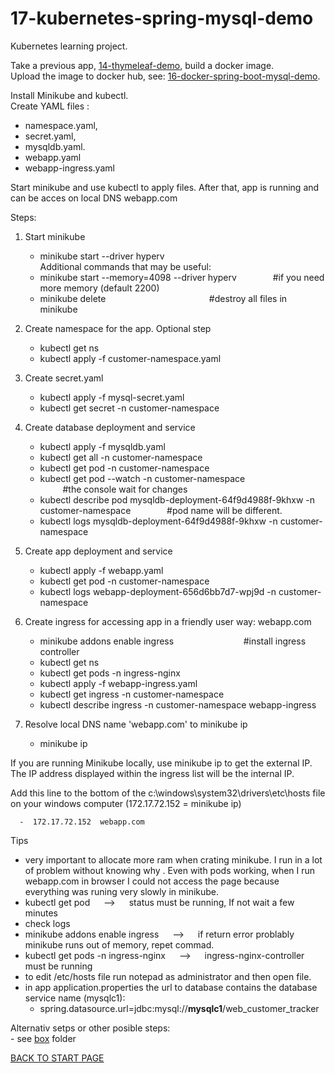 # 17-kubernetes-spring-mysql-demo
Kubernetes learning project.    
   
Take a previous app,  [14-thymeleaf-demo](https://github.com/FlorescuAndrei/14-thymeleaf-demo.git),  build a docker image.    
Upload the image to docker hub, see: [16-docker-spring-boot-mysql-demo](https://github.com/FlorescuAndrei/16-docker-spring-boot-mysql-demo.git).   

Install Minikube and kubectl.   
Create YAML files :  
  -  namespace.yaml,
  -  secret.yaml,
  -  mysqldb.yaml.  
  -  webapp.yaml  
  -  webapp-ingress.yaml  
    
    
Start minikube and use kubectl to apply files.
After that, app is running and can be acces on local DNS webapp.com  


Steps:  
 1. Start minikube  
    -  minikube start --driver hyperv  
    Additional commands that may be useful:  
      -  minikube start --memory=4098 --driver hyperv        &emsp; &emsp; &emsp;          #if you need more memory (default 2200) 
      -  minikube delete        &emsp; &emsp; &emsp; &emsp; &emsp; &emsp; &emsp; &emsp; &emsp;        #destroy all files in minikube 
  
  2. Create namespace for the app. Optional step 
     -  kubectl get ns
     -  kubectl apply -f customer-namespace.yaml
    
 3. Create secret.yaml   
     -  kubectl apply -f mysql-secret.yaml
     -  kubectl get secret -n customer-namespace
    
 4. Create database deployment and service 
     -  kubectl apply -f mysqldb.yaml
     -  kubectl get all -n customer-namespace
     -  kubectl get pod -n customer-namespace
     -  kubectl get pod --watch -n customer-namespace	        &emsp; &emsp; &emsp; &emsp; &emsp; &emsp;&emsp; &emsp; &emsp;	 #the console wait for changes
     -  kubectl describe pod mysqldb-deployment-64f9d4988f-9khxw -n customer-namespace             &emsp; &emsp; &emsp;      #pod name will be different.
     -  kubectl logs mysqldb-deployment-64f9d4988f-9khxw -n customer-namespace
 5. Create app deployment and service  
     -  kubectl apply -f webapp.yaml
     -  kubectl get pod -n customer-namespace
     -  kubectl logs webapp-deployment-656d6bb7d7-wpj9d -n customer-namespace
   
 6. Create ingress for accessing app in a friendly user way: webapp.com
     -  minikube addons enable ingress	          &emsp; &emsp; &emsp;    &emsp; &emsp; &emsp;    #install ingress controller
     -  kubectl get ns 
     -  kubectl get pods -n ingress-nginx                  
     -  kubectl apply -f webapp-ingress.yaml
     -  kubectl get ingress -n customer-namespace
     -  kubectl describe ingress -n customer-namespace webapp-ingress
 
 7. Resolve local DNS name 'webapp.com' to minikube ip    
     -  minikube ip 
      
 If you are running Minikube locally, use minikube ip to get the external IP. The IP address displayed within the ingress list will be the internal IP.     
 
 Add this line to the bottom of the c:\windows\system32\drivers\etc\hosts file on your windows computer (172.17.72.152 = minikube ip)  
 
      -  172.17.72.152  webapp.com   
 
    

 
  Tips  
  - very important to allocate more ram when crating minikube. I run in a lot of problem without knowing why . Even with pods working, when I run webapp.com in browser  I could not access the page because everything was runing very slowly in minikube.
  - kubectl get pod    &emsp; --> &emsp;    status must be running, If not wait a few minutes
  - check logs
  - minikube addons enable ingress      &emsp; --> &emsp;  if return error problably minikube runs out of memory, repet commad.
  - kubectl get pods -n ingress-nginx  &emsp; --> &emsp;   ingress-nginx-controller must be running   
  - to edit /etc/hosts file run notepad as administrator and then open file.
  - in app application.properties the url to database contains the database service name (mysqlc1): 
      - spring.datasource.url=jdbc:mysql://**mysqlc1**/web_customer_tracker 
         
         
Alternativ setps or other posible steps:  
    -  see [box](https://github.com/FlorescuAndrei/17-kubernetes-spring-mysql-demo/tree/main/box) folder           
         
     
  
 
  
  
[BACK TO START PAGE](https://github.com/FlorescuAndrei/Start.git)

